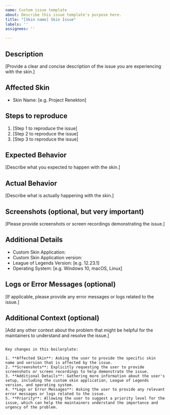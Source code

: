 ```yaml
---
name: Custom issue template
about: Describe this issue template's purpose here.
title: "[Skin name] Skin Issue"
labels: ''
assignees: ''

---
```


## Description
[Provide a clear and concise description of the issue you are experiencing with the skin.]

## Affected Skin
- Skin Name: [e.g. Project Renekton]

## Steps to reproduce 
1. [Step 1 to reproduce the issue]
2. [Step 2 to reproduce the issue]
3. [Step 3 to reproduce the issue]

## Expected Behavior
[Describe what you expected to happen with the skin.]

## Actual Behavior
[Describe what is actually happening with the skin.]

## Screenshots (optional, but very important)
[Please provide screenshots or screen recordings demonstrating the issue.]

## Additional Details
- Custom Skin Application:
- Custom Skin Application version:
- League of Legends Version: [e.g. 12.23.1]
- Operating System: [e.g. Windows 10, macOS, Linux]

## Logs or Error Messages (optional)
[If applicable, please provide any error messages or logs related to the issue.]

## Additional Context (optional)
[Add any other context about the problem that might be helpful for the maintainers to understand and resolve the issue.]
```

Key changes in this boilerplate:

1. **Affected Skin**: Asking the user to provide the specific skin name and version that is affected by the issue.
2. **Screenshots**: Explicitly requesting the user to provide screenshots or screen recordings to help demonstrate the issue.
3. **Additional Details**: Gathering more information about the user's setup, including the custom skin application, League of Legends version, and operating system.
4. **Logs or Error Messages**: Asking the user to provide any relevant error messages or logs related to the issue.
5. **Priority**: Allowing the user to suggest a priority level for the issue, which can help the maintainers understand the importance and urgency of the problem.
